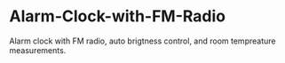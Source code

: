 # Alarm-Clock-with-FM-Radio
Alarm clock with FM radio, auto brigtness control, and room tempreature measurements. 
